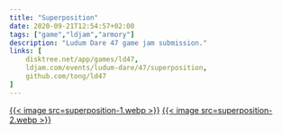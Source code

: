 ```yaml
---
title: "Superposition"
date: 2020-09-21T12:54:57+02:00
tags: ["game","ldjam","armory"]
description: "Ludum Dare 47 game jam submission."
links: [
	disktree.net/app/games/ld47,
	ldjam.com/events/ludum-dare/47/superposition,
	github.com/tong/ld47
]
---
```

[{{< image src=superposition-1.webp >}}](https://disktree.net/app/games/superposition/)
[{{< image src=superposition-2.webp >}}](https://disktree.net/app/games/superposition/)
